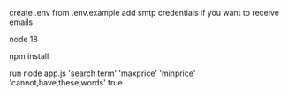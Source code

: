create .env from .env.example
add smtp credentials if you want to receive emails

node 18

npm install

run node app.js 'search term' 'maxprice' 'minprice' 'cannot,have,these,words' true